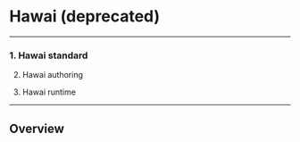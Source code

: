 <!--
created_at: '2011-02-08 11:05:18'
updated_at: '2013-10-17 11:23:17'
authors:
    - 'Somsack Sipasseuth'
contributors:
    - 'Cedric Alfonsi'
tags:
    - 'Items'' Types'
-->

Hawai (deprecated)
==================

------------------------------------------------------------------------

### 1. Hawai standard<br/>

2. Hawai authoring<br/>

3. Hawai runtime

------------------------------------------------------------------------

Overview
--------

